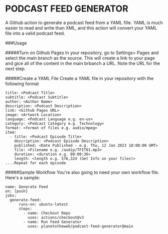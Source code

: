 # PODCAST FEED GENERATOR

A Github action to generate a podcast feed from a YAML fille. YAML is much easier to read and write than XML, and this action will convert your YAML file into a valid podcast feed.

###Usage

#####Turn on Github Pages
In your repository, go to Settings> Pages and select the main branch as the source. This will create a link to your page and gice all of the content in the main brbanch a URL. Note the URL for the next step.

#####Create a YAML File
Create a YAML file in your repository with the following format
```
title: <Podcast Title>
subtitle: <Podcast Subtitle>
author: <Author Name>
description: <Podcast Description>
link: <Github Pages URL>
image: <Artwork Location>
language: <Podcast Language e.g. en-us>
category: <Podcast Category e.g. Technology>
format: <format of files e.g. audio/mpeg>
item:
  - title: <Podcast Episode Title>
    description: <Podcast Episode Description>
    published: <Date Published - e.g. Thu, 12 Jan 2023 18:00:00 GMT>
    file: <Filename e.g. /audip/TFIT01.mp3>
    duration: <duration e.g. 00:00:36>
    length: <length e.g. 576,324 (Get Info on your files)>
....Repeat for each episode
```

#####Sample Workflow
You're also going to need your own workflow file. Here's a sample:
```
name: Generate Feed
on: [push]
jobs:
  generate-feed:
      runs-on: ubuntu-latest
      steps:
        - name: Checkout Repo
          uses: actions/checkout@v3
        - name: Run Feed Generator
          uses: planetotheweb/podcast-feed-generator@main
```
